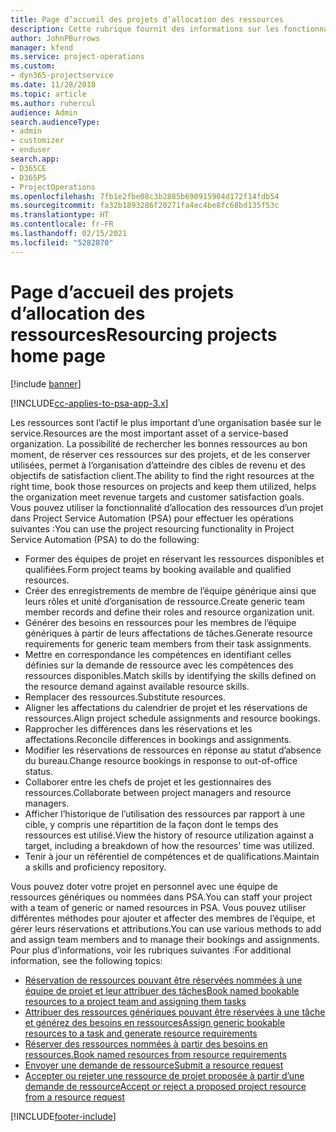 ```yaml
---
title: Page d’accueil des projets d’allocation des ressources
description: Cette rubrique fournit des informations sur les fonctionnalités de gestion des ressources dans Project Service Automation (PSA) pour Dynamics 365.
author: JohnPBurrows
manager: kfend
ms.service: project-operations
ms.custom:
- dyn365-projectservice
ms.date: 11/28/2018
ms.topic: article
ms.author: ruhercul
audience: Admin
search.audienceType:
- admin
- customizer
- enduser
search.app:
- D365CE
- D365PS
- ProjectOperations
ms.openlocfilehash: 7fb1e2fbe08c3b2885b690915904d172f14fdb54
ms.sourcegitcommit: fa32b1893286f20271fa4ec4be8fc68bd135f53c
ms.translationtype: HT
ms.contentlocale: fr-FR
ms.lasthandoff: 02/15/2021
ms.locfileid: "5282870"
---
```

# <a name="resourcing-projects-home-page"></a><span data-ttu-id="bf851-103">Page d’accueil des projets d’allocation des ressources</span><span class="sxs-lookup"><span data-stu-id="bf851-103">Resourcing projects home page</span></span>

[!include [banner](../includes/psa-now-project-operations.md)]

[!INCLUDE[cc-applies-to-psa-app-3.x](../includes/cc-applies-to-psa-app-3x.md)]

<span data-ttu-id="bf851-104">Les ressources sont l’actif le plus important d’une organisation basée sur le service.</span><span class="sxs-lookup"><span data-stu-id="bf851-104">Resources are the most important asset of a service-based organization.</span></span> <span data-ttu-id="bf851-105">La possibilité de rechercher les bonnes ressources au bon moment, de réserver ces ressources sur des projets, et de les conserver utilisées, permet à l’organisation d’atteindre des cibles de revenu et des objectifs de satisfaction client.</span><span class="sxs-lookup"><span data-stu-id="bf851-105">The ability to find the right resources at the right time, book those resources on projects and keep them utilized, helps the organization meet revenue targets and customer satisfaction goals.</span></span> <span data-ttu-id="bf851-106">Vous pouvez utiliser la fonctionnalité d’allocation des ressources d’un projet dans Project Service Automation (PSA) pour effectuer les opérations suivantes :</span><span class="sxs-lookup"><span data-stu-id="bf851-106">You can use the project resourcing functionality in Project Service Automation (PSA) to do the following:</span></span>

- <span data-ttu-id="bf851-107">Former des équipes de projet en réservant les ressources disponibles et qualifiées.</span><span class="sxs-lookup"><span data-stu-id="bf851-107">Form project teams by booking available and qualified resources.</span></span>
- <span data-ttu-id="bf851-108">Créer des enregistrements de membre de l’équipe générique ainsi que leurs rôles et unité d’organisation de ressource.</span><span class="sxs-lookup"><span data-stu-id="bf851-108">Create generic team member records and define their roles and resource organization unit.</span></span>
- <span data-ttu-id="bf851-109">Générer des besoins en ressources pour les membres de l’équipe génériques à partir de leurs affectations de tâches.</span><span class="sxs-lookup"><span data-stu-id="bf851-109">Generate resource requirements for generic team members from their task assignments.</span></span>
- <span data-ttu-id="bf851-110">Mettre en correspondance les compétences en identifiant celles définies sur la demande de ressource avec les compétences des ressources disponibles.</span><span class="sxs-lookup"><span data-stu-id="bf851-110">Match skills by identifying the skills defined on the resource demand against available resource skills.</span></span>
- <span data-ttu-id="bf851-111">Remplacer des ressources.</span><span class="sxs-lookup"><span data-stu-id="bf851-111">Substitute resources.</span></span>
- <span data-ttu-id="bf851-112">Aligner les affectations du calendrier de projet et les réservations de ressources.</span><span class="sxs-lookup"><span data-stu-id="bf851-112">Align project schedule assignments and resource bookings.</span></span>
- <span data-ttu-id="bf851-113">Rapprocher les différences dans les réservations et les affectations.</span><span class="sxs-lookup"><span data-stu-id="bf851-113">Reconcile differences in bookings and assignments.</span></span>
- <span data-ttu-id="bf851-114">Modifier les réservations de ressources en réponse au statut d’absence du bureau.</span><span class="sxs-lookup"><span data-stu-id="bf851-114">Change resource bookings in response to out-of-office status.</span></span>
- <span data-ttu-id="bf851-115">Collaborer entre les chefs de projet et les gestionnaires des ressources.</span><span class="sxs-lookup"><span data-stu-id="bf851-115">Collaborate between project managers and resource managers.</span></span>
- <span data-ttu-id="bf851-116">Afficher l’historique de l’utilisation des ressources par rapport à une cible, y compris une répartition de la façon dont le temps des ressources est utilisé.</span><span class="sxs-lookup"><span data-stu-id="bf851-116">View the history of resource utilization against a target, including a breakdown of how the resources' time was utilized.</span></span>
- <span data-ttu-id="bf851-117">Tenir à jour un référentiel de compétences et de qualifications.</span><span class="sxs-lookup"><span data-stu-id="bf851-117">Maintain a skills and proficiency repository.</span></span>


<span data-ttu-id="bf851-118">Vous pouvez doter votre projet en personnel avec une équipe de ressources génériques ou nommées dans PSA.</span><span class="sxs-lookup"><span data-stu-id="bf851-118">You can staff your project with a team of generic or named resources in PSA.</span></span> <span data-ttu-id="bf851-119">Vous pouvez utiliser différentes méthodes pour ajouter et affecter des membres de l’équipe, et gérer leurs réservations et attributions.</span><span class="sxs-lookup"><span data-stu-id="bf851-119">You can use various methods to add and assign team members and to manage their bookings and assignments.</span></span> <span data-ttu-id="bf851-120">Pour plus d’informations, voir les rubriques suivantes :</span><span class="sxs-lookup"><span data-stu-id="bf851-120">For additional information, see the following topics:</span></span>

- [<span data-ttu-id="bf851-121">Réservation de ressources pouvant être réservées nommées à une équipe de projet et leur attribuer des tâches</span><span class="sxs-lookup"><span data-stu-id="bf851-121">Book named bookable resources to a project team and assigning them tasks</span></span>](assign-named-bookable-resource.md)
- [<span data-ttu-id="bf851-122">Attribuer des ressources génériques pouvant être réservées à une tâche et générez des besoins en ressources</span><span class="sxs-lookup"><span data-stu-id="bf851-122">Assign generic bookable resources to a task and generate resource requirements</span></span>](assign-generic-bookable-resource.md)
- [<span data-ttu-id="bf851-123">Réserver des ressources nommées à partir des besoins en ressources.</span><span class="sxs-lookup"><span data-stu-id="bf851-123">Book named resources from resource requirements</span></span>](book-named-resource.md)
- [<span data-ttu-id="bf851-124">Envoyer une demande de ressource</span><span class="sxs-lookup"><span data-stu-id="bf851-124">Submit a resource request</span></span>](submit-resource-request.md)
- [<span data-ttu-id="bf851-125">Accepter ou rejeter une ressource de projet proposée à partir d’une demande de ressource</span><span class="sxs-lookup"><span data-stu-id="bf851-125">Accept or reject a proposed project resource from a resource request</span></span>](accept-reject-proposed-resource.md)


[!INCLUDE[footer-include](../includes/footer-banner.md)]